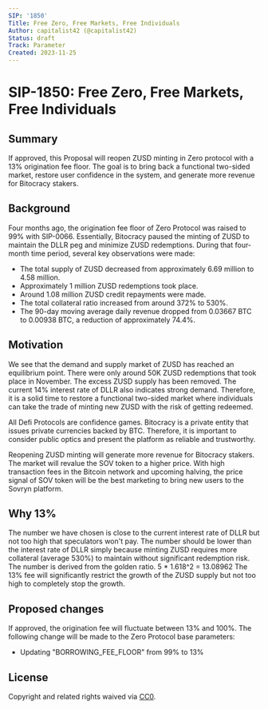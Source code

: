 ```yaml
---
SIP: '1850'
Title: Free Zero, Free Markets, Free Individuals
Author: capitalist42 (@capitalist42)
Status: draft
Track: Parameter
Created: 2023-11-25
---
```


# SIP-1850: Free Zero, Free Markets, Free Individuals

## Summary

If approved, this Proposal will reopen ZUSD minting in Zero protocol with a 13% origination fee floor. The goal is to bring back a functional two-sided market, restore user confidence in the system, and generate more revenue for Bitocracy stakers.

## Background

Four months ago, the origination fee floor of Zero Protocol was raised to 99% with SIP-0066. Essentially, Bitocracy paused the minting of ZUSD to maintain the DLLR peg and minimize ZUSD redemptions. 
During that four-month time period, several key observations were made: 
- The total supply of ZUSD decreased from approximately 6.69 million to 4.58 million.
- Approximately 1 million ZUSD redemptions took place.
- Around 1.08 million ZUSD credit repayments were made.
- The total collateral ratio increased from around 372% to 530%.
- The 90-day moving average daily revenue dropped from 0.03667 BTC to 0.00938 BTC, a reduction of approximately 74.4%.

## Motivation

We see that the demand and supply market of ZUSD has reached an equilibrium point. There were only around 50K ZUSD redemptions that took place in November. The excess ZUSD supply has been removed. The current 14% interest rate of DLLR also indicates strong demand. Therefore, it is a solid time to restore a functional two-sided market where individuals can take the trade of minting new ZUSD with the risk of getting redeemed. 

All Defi Protocols are confidence games. Bitocracy is a private entity that issues private currencies backed by BTC. Therefore, it is important to consider public optics and present the platform as reliable and trustworthy.

Reopening ZUSD minting will generate more revenue for Bitocracy stakers. The market will revalue the SOV token to a higher price. With high transaction fees in the Bitcoin network and upcoming halving, the price signal of SOV token will be the best marketing to bring new users to the Sovryn platform. 

## Why 13%

The number we have chosen is close to the current interest rate of DLLR but not too high that speculators won't pay.  The number should be lower than the interest rate of DLLR simply because minting ZUSD requires more collateral (average 530%) to maintain without significant redemption risk.
The number is derived from the golden ratio. 
5 * 1.618^2 = 13.08962
The 13% fee will significantly restrict the growth of the ZUSD supply but not too high to completely stop the growth.  

## Proposed changes
If approved, the origination fee will fluctuate between 13% and 100%. 
The following change will be made to the Zero Protocol base parameters: 
- Updating "BORROWING_FEE_FLOOR" from 99% to 13%  


## License

Copyright and related rights waived via [CC0](https://creativecommons.org/publicdomain/zero/1.0/).

